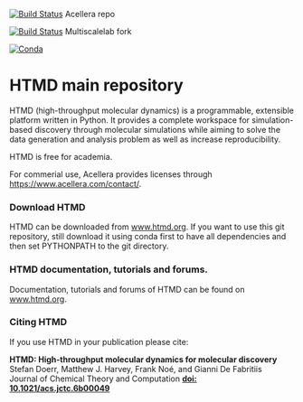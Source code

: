 [![Build Status](https://travis-ci.org/Acellera/htmd.svg?branch=master)](https://travis-ci.org/Acellera/htmd) Acellera repo

[![Build Status](https://travis-ci.org/multiscalelab/htmd.svg?branch=master)](https://travis-ci.org/multiscalelab/htmd) Multiscalelab fork

[![Conda](https://anaconda.org/acellera/htmd/badges/version.svg)](https://anaconda.org/acellera/HTMD)

# HTMD main repository
HTMD (high-throughput molecular dynamics) is a programmable, extensible platform written in Python.
It provides a complete workspace for simulation-based discovery through molecular simulations while aiming to solve the data generation and analysis problem as well as increase reproducibility.

HTMD is free for academia.

For commerial use, Acellera provides licenses through https://www.acellera.com/contact/.

### Download HTMD
HTMD can be downloaded from www.htmd.org. If you want to use this git repository, still download it using conda first to have all dependencies and then set PYTHONPATH to the git directory.

### HTMD documentation, tutorials and forums.
Documentation, tutorials and forums of HTMD can be found on www.htmd.org.

### Citing HTMD
If you use HTMD in your publication please cite:

**HTMD: High-throughput molecular dynamics for molecular discovery**  
Stefan Doerr, Matthew J. Harvey, Frank Noé, and Gianni De Fabritiis  
Journal of Chemical Theory and Computation
[**doi: 10.1021/acs.jctc.6b00049**](http://pubs.acs.org/doi/abs/10.1021/acs.jctc.6b00049)
